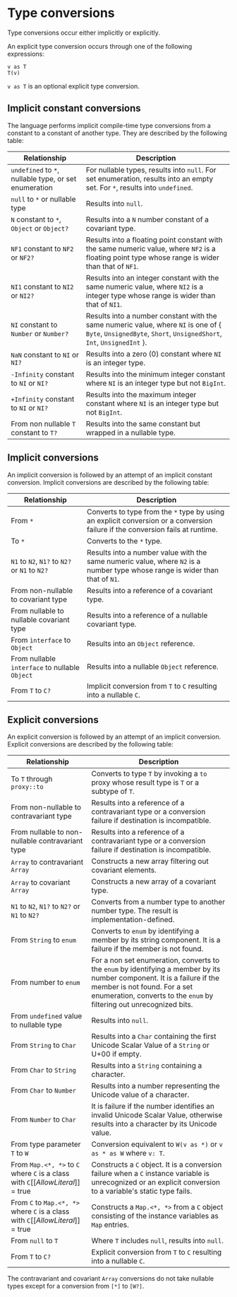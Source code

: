 # Type conversions

Type conversions occur either implicitly or explicitly.

An explicit type conversion occurs through one of the following expressions:

```
v as T
T(v)
```

`v as T` is an optional explicit type conversion.

## Implicit constant conversions

The language performs implicit compile-time type conversions from a constant to a constant of another type. They are described by the following table:

| Relationship | Description |
| ------------ | ----------- |
| `undefined` to `*`, nullable type, or set enumeration | For nullable types, results into `null`. For set enumeration, results into an empty set. For `*`, results into `undefined`. |
| `null` to `*` or nullable type | Results into `null`. |
| `N` constant to `*`, `Object` or `Object?` | Results into a `N` number constant of a covariant type. |
| `NF1` constant to `NF2` or `NF2?` | Results into a floating point constant with the same numeric value, where `NF2` is a floating point type whose range is wider than that of `NF1`. |
| `NI1` constant to `NI2` or `NI2?` | Results into an integer constant with the same numeric value, where `NI2` is a integer type whose range is wider than that of `NI1`. |
| `NI` constant to `Number` or `Number?` | Results into a number constant with the same numeric value, where `NI` is one of \{ `Byte`, `UnsignedByte`, `Short`, `UnsignedShort`, `Int`, `UnsignedInt` \}. |
| `NaN` constant to `NI` or `NI?` | Results into a zero (0) constant where `NI` is an integer type. |
| `-Infinity` constant to `NI` or `NI?` | Results into the minimum integer constant where `NI` is an integer type but not `BigInt`. |
| `+Infinity` constant to `NI` or `NI?` | Results into the maximum integer constant where `NI` is an integer type but not `BigInt`. |
| From non nullable `T` constant to `T?` | Results into the same constant but wrapped in a nullable type. |

## Implicit conversions

An implicit conversion is followed by an attempt of an implicit constant conversion. Implicit conversions are described by the following table:

| Relationship | Description |
| ------------ | ----------- |
| From `*` | Converts to type from the `*` type by using an explicit conversion or a conversion failure if the conversion fails at runtime. |
| To `*` | Converts to the `*` type. |
| `N1` to `N2`, `N1?` to `N2?` or `N1` to `N2?` | Results into a number value with the same numeric value, where `N2` is a number type whose range is wider than that of `N1`. |
| From non-nullable to covariant type | Results into a reference of a covariant type. |
| From nullable to nullable covariant type | Results into a reference of a nullable covariant type. |
| From `ìnterface` to `Object` | Results into an `Object` reference. |
| From nullable `ìnterface` to nullable `Object` | Results into a nullable `Object` reference. |
| From `T` to `C?` | Implicit conversion from `T` to `C` resulting into a nullable `C`. |

## Explicit conversions

An explicit conversion is followed by an attempt of an implicit conversion. Explicit conversions are described by the following table:

| Relationship | Description |
| ------------ | ----------- |
| To `T` through `proxy::to` | Converts to type `T` by invoking a `to` proxy whose result type is `T` or a subtype of `T`. |
| From non-nullable to contravariant type | Results into a reference of a contravariant type or a conversion failure if destination is incompatible. |
| From nullable to non-nullable contravariant type | Results into a reference of a contravariant type or a conversion failure if destination is incompatible. |
| `Array` to contravariant `Array` | Constructs a new array filtering out covariant elements. |
| `Array` to covariant `Array` | Constructs a new array of a covariant type. |
| `N1` to `N2`, `N1?` to `N2?` or `N1` to `N2?` | Converts from a number type to another number type. The result is implementation-defined. |
| From `String` to `enum` | Converts to `enum` by identifying a member by its string component. It is a failure if the member is not found. |
| From number to `enum` | For a non set enumeration, converts to the `enum` by identifying a member by its number component. It is a failure if the member is not found. For a set enumeration, converts to the `enum` by filtering out unrecognized bits. |
| From `undefined` value to nullable type | Results into `null`. |
| From `String` to `Char` | Results into a `Char` containing the first Unicode Scalar Value of a `String` or U+00 if empty. |
| From `Char` to `String` | Results into a `String` containing a character. |
| From `Char` to `Number` | Results into a number representing the Unicode value of a character. |
| From `Number` to `Char` | It is failure if the number identifies an invalid Unicode Scalar Value, otherwise results into a character by its Unicode value. |
| From type parameter `T` to `W` | Conversion equivalent to `W(v as *)` or `v as * as W` where `v: T`. |
| From `Map.<*, *>` to `C` where `C` is a class with `C`\[\[*AllowLiteral*\]\] = true | Constructs a `C` object. It is a conversion failure when a `C` instance variable is unrecognized or an explicit conversion to a variable's static type fails. |
| From `C` to `Map.<*, *>` where `C` is a class with `C`\[\[*AllowLiteral*\]\] = true | Constructs a `Map.<*, *>` from a `C` object consisting of the instance variables as `Map` entries. |
| From `null` to `T` | Where `T` includes `null`, results into `null`.  |
| From `T` to `C?` | Explicit conversion from `T` to `C` resulting into a nullable `C`. |

The contravariant and covariant `Array` conversions do not take nullable types except for a conversion from `[*]` to `[W?]`.